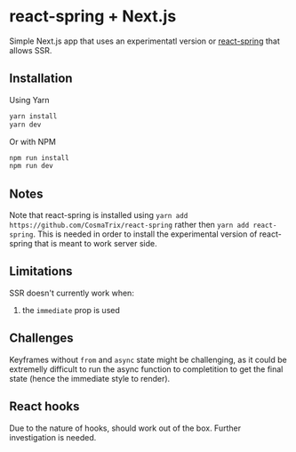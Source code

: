 # react-spring + Next.js

Simple Next.js app that uses an experimentatl version or [react-spring](https://github.com/drcmda/react-spring) that allows SSR.

## Installation

Using Yarn

```bash
yarn install
yarn dev
```

Or with NPM

```bash
npm run install
npm run dev
```

## Notes

Note that react-spring is installed using `yarn add https://github.com/CosmaTrix/react-spring` rather then `yarn add react-spring`. This is needed in order to install the experimental version of react-spring that is meant to work server side.

## Limitations

SSR doesn't currently work when:

1. the `immediate` prop is used

## Challenges

Keyframes without `from` and `async` state might be challenging, as it could be extremelly difficult to run the async function to completition to get the final state (hence the immediate style to render).

## React hooks

Due to the nature of hooks, should work out of the box. Further investigation is needed.
